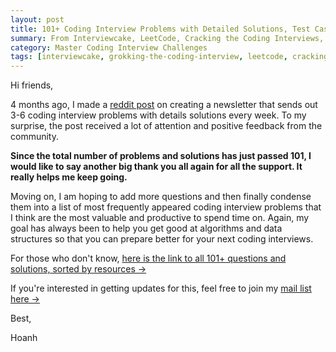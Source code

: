 ```yaml
---
layout: post
title: 101+ Coding Interview Problems with Detailed Solutions, Test Cases, and Program Analysis
summary: From Interviewcake, LeetCode, Cracking the Coding Interviews, Grokking the Coding Interview,...
category: Master Coding Interview Challenges
tags: [interviewcake, grokking-the-coding-interview, leetcode, cracking-the-coding-interviews, algorithm]
---
```


Hi friends,

4 months ago, I made a [reddit
post](https://www.reddit.com/r/learnprogramming/comments/ctyvbc/is_anyone_interested_in_weekly_coding_interview/)
on creating a newsletter that sends out 3-6 coding interview problems with details
solutions every week. To my surprise, the post received a lot of attention and
positive feedback from the community.

**Since the total number of problems and solutions has just passed 101, I would
like to say another big thank you all again for all the support. It really
helps me keep going.**

Moving on, I am hoping to add more questions and then finally condense them into a list of
most frequently appeared coding interview problems that I think are the most
valuable and productive to spend time on. Again, my goal has always been to
help you get good at algorithms and data structures so that you can prepare better
for your next coding interviews.

For those who don't know, [here is the link to all 101+ questions and solutions, sorted by
resources →](https://github.com/hoanhan101/algo)

If you're interested in getting updates for this, feel free to join my [mail
list here →](https://tinyletter.com/hoanhan)

Best,

Hoanh
